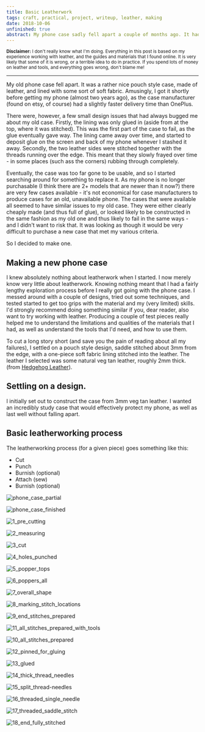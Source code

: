 ```yaml
---
title: Basic Leatherwork
tags: craft, practical, project, writeup, leather, making
date: 2018-10-06
unfinished: true
abstract: My phone case sadly fell apart a couple of months ago. It had been a while coming, and the construction of it meant that it was going to fail eventually. I decided that instead of trying to find a case that satisfied all of my requirements, it might be easier to simply make one myself out of leather. This post chronicles my attempt, and attempts to provide a high-level "how to" guide for other leather novices like myself.  
---
```


<small>**Disclaimer:** I don't really know what I'm doing. Everything in this post is based on my experience working with leather, and the guides and materials that I found online. It is very likely that some of it is wrong, or a terrible idea to do in practice. If you spend lots of money on leather and tools, and everything goes wrong, don't blame me! </small>

------

My old phone case fell apart. It was a rather nice pouch style case, made of leather, and lined with some sort of soft fabric. Amusingly, I got it shortly before getting my phone (almost two years ago), as the case manufacturer (found on etsy, of course) had a slightly faster delivery time than OnePlus. 

There were, however, a few small design issues that had always bugged me about my old case. Firstly, the lining was only glued in (aside from at the top, where it was stitched). This was the first part of the case to fail, as the glue eventually gave way. The lining came away over time, and started to deposit glue on the screen and back of my phone whenever I stashed it away. Secondly, the two leather sides were stitched together with the threads running over the edge. This meant that they slowly frayed over time - in some places (such ass the corners) rubbing through completely.

Eventually, the case was too far gone to be usable, and so I started searching around for something to replace it. As my phone is no longer purchasable (I think there are 2+ models that are newer than it now?) there are very few cases available - it's not economical for case manufacturers to produce cases for an old, unavailable phone. The cases that were available all seemed to have similar issues to my old case. They were either clearly cheaply made (and thus full of glue), or looked likely to be constructed in the same fashion as my old one and thus likely to fail in the same ways - and I didn't want to risk that. It was looking as though it would be very difficult to purchase a new case that met my various criteria. 

So I decided to make one. 

## Making a new phone case

I knew absolutely nothing about leatherwork when I started. I now merely know very little about leatherwork. Knowing nothing meant that I had a fairly lengthy exploration process before I really got going with the phone case. I messed around with a couple of designs, tried out some techniques, and tested started to get too grips with the material and my (very limited) skills. I'd strongly recommend doing something similar if you, dear reader, also want to try working with leather. Producing a couple of test pieces really helped me to understand the limitations and qualities of the materials that I had, as well as understand the tools that I'd need, and how to use them. 

To cut a long story short (and save you the pain of reading about all my failures), I settled on a pouch style design, saddle stitched about 3mm from the edge, with a one-piece soft fabric lining stitched into the leather. The leather I selected was some natural veg tan leather, roughly 2mm thick. (from [Hedgehog Leather](https://www.hedgehogleather.co.uk/veg-tan-182mm-220-x-300-517-p.asp)). 

## Settling on a design.

<!-- Thickness of leather -->

I initially set out to construct the case from 3mm veg tan leather. I wanted an incredibly study case that would effectively protect my phone, as well as last well without falling apart. 

## 


## Basic leatherworking process

The leatherworking process (for a given piece) goes something like this: 

- Cut
- Punch
- Burnish (optional)
- Attach (sew)
- Burnish (optional)


![](https://github.com/AdamHarries/clearairturbulence.co.uk/raw/master/images/projects/leatherwork/phone_case_partial.jpg "phone_case_partial")

![](https://github.com/AdamHarries/clearairturbulence.co.uk/raw/master/images/projects/leatherwork/phone_case_finished.jpg "phone_case_finished")

![](https://github.com/AdamHarries/clearairturbulence.co.uk/raw/master/images/projects/leatherwork/1_pre_cutting.jpg "1_pre_cutting")

![](https://github.com/AdamHarries/clearairturbulence.co.uk/raw/master/images/projects/leatherwork/2_measuring.jpg "2_measuring")

![](https://github.com/AdamHarries/clearairturbulence.co.uk/raw/master/images/projects/leatherwork/3_cut.jpg "3_cut")

![](https://github.com/AdamHarries/clearairturbulence.co.uk/raw/master/images/projects/leatherwork/4_holes_punched.jpg "4_holes_punched")

![](https://github.com/AdamHarries/clearairturbulence.co.uk/raw/master/images/projects/leatherwork/5_popper_tops.jpg "5_popper_tops")

![](https://github.com/AdamHarries/clearairturbulence.co.uk/raw/master/images/projects/leatherwork/6_poppers_all.jpg "6_poppers_all")

![](https://github.com/AdamHarries/clearairturbulence.co.uk/raw/master/images/projects/leatherwork/7_overall_shape.jpg "7_overall_shape")

![](https://github.com/AdamHarries/clearairturbulence.co.uk/raw/master/images/projects/leatherwork/8_marking_stitch_locations.jpg "8_marking_stitch_locations")

![](https://github.com/AdamHarries/clearairturbulence.co.uk/raw/master/images/projects/leatherwork/9_end_stitches_prepared.jpg "9_end_stitches_prepared")

![](https://github.com/AdamHarries/clearairturbulence.co.uk/raw/master/images/projects/leatherwork/11_all_stitches_prepared_with_tools.jpg "11_all_stitches_prepared_with_tools")

![](https://github.com/AdamHarries/clearairturbulence.co.uk/raw/master/images/projects/leatherwork/10_all_stitches_prepared.jpg "10_all_stitches_prepared")

![](https://github.com/AdamHarries/clearairturbulence.co.uk/raw/master/images/projects/leatherwork/12_pinned_for_gluing.jpg "12_pinned_for_gluing")

![](https://github.com/AdamHarries/clearairturbulence.co.uk/raw/master/images/projects/leatherwork/13_glued.jpg "13_glued")

![](https://github.com/AdamHarries/clearairturbulence.co.uk/raw/master/images/projects/leatherwork/14_thick_thread_needles.jpg "14_thick_thread_needles")

![](https://github.com/AdamHarries/clearairturbulence.co.uk/raw/master/images/projects/leatherwork/15_split_thread-needles.jpg "15_split_thread-needles")

![](https://github.com/AdamHarries/clearairturbulence.co.uk/raw/master/images/projects/leatherwork/16_threaded_single_needle.jpg "16_threaded_single_needle")

![](https://github.com/AdamHarries/clearairturbulence.co.uk/raw/master/images/projects/leatherwork/17_threaded_saddle_stitch.jpg "17_threaded_saddle_stitch")

![](https://github.com/AdamHarries/clearairturbulence.co.uk/raw/master/images/projects/leatherwork/18_end_fully_stitched.jpg "18_end_fully_stitched")

